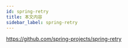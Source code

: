 ```yaml
---
id: spring-retry
title: 本文内容
sidebar_label: spring-retry
---
```


https://github.com/spring-projects/spring-retry

